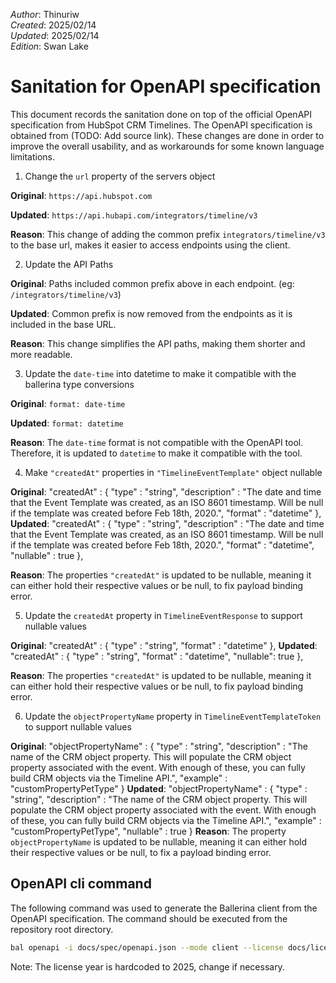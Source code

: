 _Author_:  Thinuriw \
_Created_: 2025/02/14 \
_Updated_: 2025/02/14 \
_Edition_: Swan Lake

# Sanitation for OpenAPI specification

This document records the sanitation done on top of the official OpenAPI specification from HubSpot CRM Timelines. 
The OpenAPI specification is obtained from (TODO: Add source link).
These changes are done in order to improve the overall usability, and as workarounds for some known language limitations.


1. Change the `url` property of the servers object

**Original**: `https://api.hubspot.com`

**Updated**: `https://api.hubapi.com/integrators/timeline/v3`

**Reason**: This change of adding the common prefix `integrators/timeline/v3` to the base url, makes it easier to access endpoints using the client.

2. Update the API Paths

**Original**: Paths included common prefix above in each endpoint. (eg: `/integrators/timeline/v3`)

**Updated**: Common prefix is now removed from the endpoints as it is included in the base URL.

**Reason**: This change simplifies the API paths, making them shorter and more readable.

3. Update the `date-time` into datetime to make it compatible with the ballerina type conversions

**Original**: `format: date-time`

**Updated**: `format: datetime`

**Reason**: The `date-time` format is not compatible with the OpenAPI tool. Therefore, it is updated to `datetime` to make it compatible with the tool.

4. Make `"createdAt"` properties in `"TimelineEventTemplate"` object nullable

**Original**:
    "createdAt" : {
            "type" : "string",
            "description" : "The date and time that the Event Template was created, as an ISO 8601 timestamp. Will be null if the template was created before Feb 18th, 2020.",
            "format" : "datetime"
          },
**Updated**:
    "createdAt" : {
            "type" : "string",
            "description" : "The date and time that the Event Template was created, as an ISO 8601 timestamp. Will be null if the template was created before Feb 18th, 2020.",
            "format" : "datetime",
            "nullable" : true
          },

**Reason**: The properties `"createdAt"` is updated to be nullable, meaning it can either hold their respective values or be null, to fix payload binding error.

5. Update the `createdAt` property in `TimelineEventResponse` to support nullable values

**Original**:
    "createdAt" : {
            "type" : "string",
            "format" : "datetime"
          },
**Updated**:
    "createdAt" : {
            "type" : "string",
            "format" : "datetime",
            "nullable": true
          },

**Reason**: The properties `"createdAt"` is updated to be nullable, meaning it can either hold their respective values or be null, to fix payload binding error.

6. Update the `objectPropertyName` property in `TimelineEventTemplateToken` to support nullable values

**Original**:
    "objectPropertyName" : {
            "type" : "string",
            "description" : "The name of the CRM object property. This will populate the CRM object property associated with the event. With enough of these, you can fully build CRM objects via the Timeline API.",
            "example" : "customPropertyPetType"
    }
**Updated**:
    "objectPropertyName" : {
            "type" : "string",
            "description" : "The name of the CRM object property. This will populate the CRM object property associated with the event. With enough of these, you can fully build CRM objects via the Timeline API.",
            "example" : "customPropertyPetType",
            "nullable" : true
    }
**Reason**: The property `objectPropertyName` is updated to be nullable, meaning it can either hold their respective values or be null, to fix a payload binding error.

## OpenAPI cli command

The following command was used to generate the Ballerina client from the OpenAPI specification. The command should be executed from the repository root directory.

```bash
bal openapi -i docs/spec/openapi.json --mode client --license docs/license.txt -o ballerina
```
Note: The license year is hardcoded to 2025, change if necessary.

